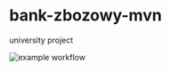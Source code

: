 # bank-zbozowy-mvn
university project

![example workflow](https://github.com/mateuszkazmierczak/bank-zbozowy-mvn/actions/workflows/ci.yml/badge.svg)

